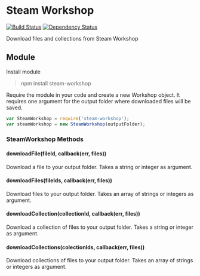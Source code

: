 # Steam Workshop

[![Build Status](https://travis-ci.org/Dahlgren/node-steam-workshop.svg)](http://travis-ci.org/Dahlgren/node-steam-workshop)
[![Dependency Status](https://david-dm.org/Dahlgren/node-steam-workshop.png)](https://david-dm.org/Dahlgren/node-steam-workshop)

Download files and collections from Steam Workshop

## Module

Install module

> npm install steam-workshop

Require the module in your code and create a new Workshop object.
It requires one argument for the output folder where downloaded files will be saved.

```javascript
var SteamWorkshop = require('steam-workshop');
var steamWorkshop = new SteamWorkshop(outputFolder);
```

### SteamWorkshop Methods

#### downloadFile(fileId, callback(err, files))

Download a file to your output folder.
Takes a string or integer as argument.

#### downloadFiles(fileIds, callback(err, files))

Download files to your output folder.
Takes an array of strings or integers as argument.

#### downloadCollection(collectionId, callback(err, files))

Download a collection of files to your output folder.
Takes a string or integer as argument.

#### downloadCollections(colectionIds, callback(err, files))

Download collections of files to your output folder.
Takes an array of strings or integers as argument.
